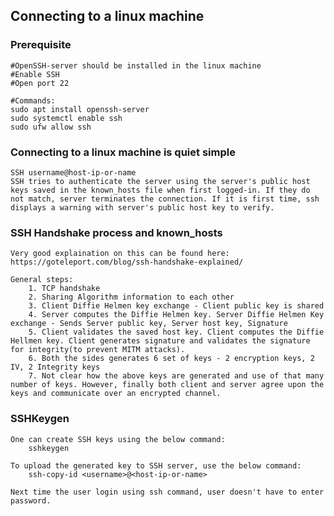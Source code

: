 ## Connecting to a linux machine
    
### Prerequisite
    
    #OpenSSH-server should be installed in the linux machine
    #Enable SSH
    #Open port 22

    #Commands:
    sudo apt install openssh-server
    sudo systemctl enable ssh
    sudo ufw allow ssh

### Connecting to a linux machine is quiet simple
    
    SSH username@host-ip-or-name
    SSH tries to authenticate the server using the server's public host keys saved in the known_hosts file when first logged-in. If they do not match, server terminates the connection. If it is first time, ssh displays a warning with server's public host key to verify.
    
    
### SSH Handshake process and known_hosts
    Very good explaination on this can be found here: https://goteleport.com/blog/ssh-handshake-explained/

    General steps:
        1. TCP handshake
        2. Sharing Algorithm information to each other
        3. Client Diffie Helmen key exchange - Client public key is shared
        4. Server computes the Diffie Helmen key. Server Diffie Helmen Key exchange - Sends Server public key, Server host key, Signature
        5. Client validates the saved host key. Client computes the Diffie Hellmen key. Client generates signature and validates the signature for integrity(to prevent MITM attacks).
        6. Both the sides generates 6 set of keys - 2 encryption keys, 2 IV, 2 Integrity keys
        7. Not clear how the above keys are generated and use of that many number of keys. However, finally both client and server agree upon the keys and communicate over an encrypted channel.


### SSHKeygen
    One can create SSH keys using the below command:
        sshkeygen

    To upload the generated key to SSH server, use the below command:
        ssh-copy-id <username>@<host-ip-or-name>

    Next time the user login using ssh command, user doesn't have to enter password.
